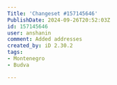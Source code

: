 ```yaml
---
Title: 'Changeset #157145646'
PublishDate: 2024-09-26T20:52:03Z
id: 157145646
user: anshanin
comment: Added addresses
created_by: iD 2.30.2
tags:
- Montenegro
- Budva

---
```

